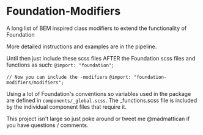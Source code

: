Foundation-Modifiers
====================

A long list of BEM inspired class modifiers to extend the functionality of Foundation

More detailed instructions and examples are in the pipeline.

Until then just include these scss files AFTER the Foundation scss files and functions as such:
`@import: "foundation"`;

`// Now you can include the -modifiers`
`@import: "foundation-modifiers/modifiers";`

Using a lot of Foundation's conventions so variables used in the package are defined in `components/_global.scss`.  The _functions.scss file is included by the individual component files that require it.

This project isn't large so just poke around or tweet me @madmattican if you have questions / comments.